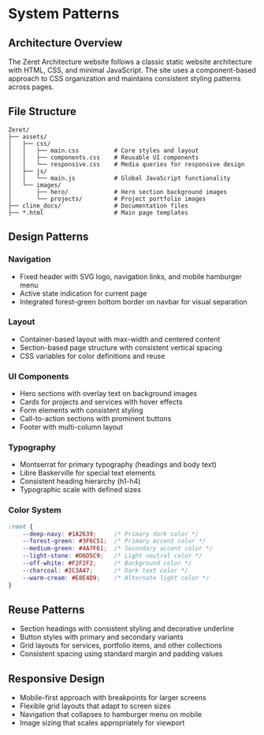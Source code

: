 # System Patterns

## Architecture Overview
The Zeret Architecture website follows a classic static website architecture with HTML, CSS, and minimal JavaScript. The site uses a component-based approach to CSS organization and maintains consistent styling patterns across pages.

## File Structure
```
Zeret/
├── assets/
│   ├── css/
│   │   ├── main.css          # Core styles and layout
│   │   ├── components.css    # Reusable UI components
│   │   └── responsive.css    # Media queries for responsive design
│   ├── js/
│   │   └── main.js           # Global JavaScript functionality
│   └── images/
│       ├── hero/             # Hero section background images
│       └── projects/         # Project portfolio images
├── cline_docs/               # Documentation files
├── *.html                    # Main page templates
```

## Design Patterns

### Navigation
- Fixed header with SVG logo, navigation links, and mobile hamburger menu
- Active state indication for current page
- Integrated forest-green bottom border on navbar for visual separation

### Layout
- Container-based layout with max-width and centered content
- Section-based page structure with consistent vertical spacing
- CSS variables for color definitions and reuse

### UI Components
- Hero sections with overlay text on background images
- Cards for projects and services with hover effects
- Form elements with consistent styling
- Call-to-action sections with prominent buttons
- Footer with multi-column layout

### Typography
- Montserrat for primary typography (headings and body text)
- Libre Baskerville for special text elements
- Consistent heading hierarchy (h1-h4)
- Typographic scale with defined sizes

### Color System
```css
:root {
    --deep-navy: #1A2639;     /* Primary dark color */
    --forest-green: #3F6C51;  /* Primary accent color */
    --medium-green: #4A7F61;  /* Secondary accent color */
    --light-stone: #D6D5C9;   /* Light neutral color */
    --off-white: #F2F2F2;     /* Background color */
    --charcoal: #2C3A47;      /* Dark text color */
    --warm-cream: #E8E4D9;    /* Alternate light color */
}
```

## Reuse Patterns
- Section headings with consistent styling and decorative underline
- Button styles with primary and secondary variants
- Grid layouts for services, portfolio items, and other collections
- Consistent spacing using standard margin and padding values

## Responsive Design
- Mobile-first approach with breakpoints for larger screens
- Flexible grid layouts that adapt to screen sizes
- Navigation that collapses to hamburger menu on mobile
- Image sizing that scales appropriately for viewport
